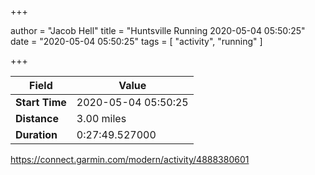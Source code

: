 +++

author = "Jacob Hell"
title = "Huntsville Running 2020-05-04 05:50:25"
date = "2020-05-04 05:50:25"
tags = [
    "activity", "running"
]

+++

<!--more-->

|Field  |Value  |
|--- | --- |
|**Start Time**|2020-05-04 05:50:25|
|**Distance**|3.00 miles|
|**Duration**|0:27:49.527000|

https://connect.garmin.com/modern/activity/4888380601